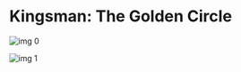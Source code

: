 # Kingsman: The Golden Circle

![img 0](https://i.imgur.com/iRKdw3F.jpg)

![img 1](https://i.imgur.com/SeMHgG7.jpg)

